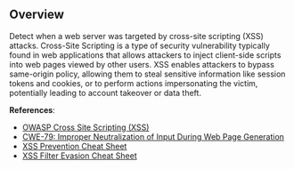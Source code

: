 ## Overview

Detect when a web server was targeted by cross-site scripting (XSS) attacks. Cross-Site Scripting is a type of security vulnerability typically found in web applications that allows attackers to inject client-side scripts into web pages viewed by other users. XSS enables attackers to bypass same-origin policy, allowing them to steal sensitive information like session tokens and cookies, or to perform actions impersonating the victim, potentially leading to account takeover or data theft.

**References**:
- [OWASP Cross Site Scripting (XSS)](https://owasp.org/www-community/attacks/xss/)
- [CWE-79: Improper Neutralization of Input During Web Page Generation](https://cwe.mitre.org/data/definitions/79.html)
- [XSS Prevention Cheat Sheet](https://cheatsheetseries.owasp.org/cheatsheets/Cross_Site_Scripting_Prevention_Cheat_Sheet.html)
- [XSS Filter Evasion Cheat Sheet](https://owasp.org/www-community/xss-filter-evasion-cheatsheet) 